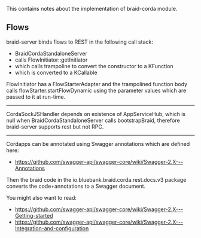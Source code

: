 This contains notes about the implementation of braid-corda module.

## Flows

braid-server binds flows to REST in the following call stack:

- BraidCordaStandaloneServer
- calls FlowInitiator::getInitiator
- which calls trampoline to convert the constructor to a KFunction
- which is converted to a KCallable

FlowInitiator has a FlowStarterAdapter and the trampolined
function body calls flowStarter.startFlowDynamic
using the parameter values which are passed to it at run-time.

---

CordaSockJSHandler depends on existence of AppServiceHub,
which is null when BraidCordaStandaloneServer calls
bootstrapBraid, therefore braid-server supports rest but not RPC.

---

Cordapps can be annotated using Swagger annotations which are defined here:

- https://github.com/swagger-api/swagger-core/wiki/Swagger-2.X---Annotations

Then the braid code in the io.bluebank.braid.corda.rest.docs.v3 package
converts the code+annotations to a Swagger document.

You might also want to read:

- https://github.com/swagger-api/swagger-core/wiki/Swagger-2.X---Getting-started
- https://github.com/swagger-api/swagger-core/wiki/Swagger-2.X---Integration-and-configuration